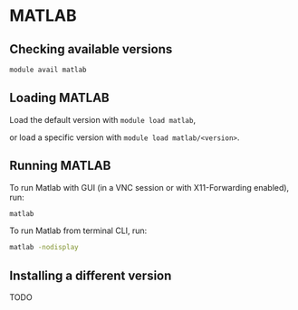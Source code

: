 # MATLAB

## Checking available versions

```bash
module avail matlab
```

## Loading MATLAB

Load the default version with `module load matlab`,

or load a specific version with `module load matlab/<version>`.

## Running MATLAB

To run Matlab with GUI (in a VNC session or with X11-Forwarding enabled), run:
```bash
matlab
```

To run Matlab from terminal CLI, run:
```bash
matlab -nodisplay
```

## Installing a different version

TODO